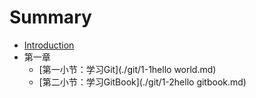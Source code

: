 # Summary

* [Introduction](README.md)
* 第一章
  - [第一小节：学习Git](./git/1-1hello world.md)
  - [第二小节：学习GitBook](./git/1-2hello gitbook.md)
